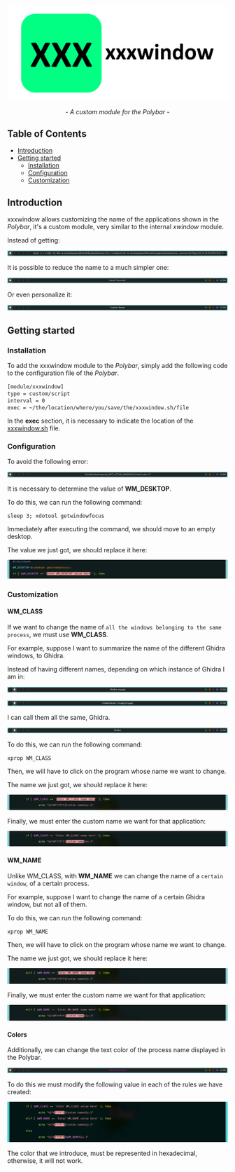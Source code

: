 <p align="center">
  <img src="/assets/xxxwindow.png">
</p>

<p align="center">
<i>- A custom module for the Polybar -</i>
</p>

## Table of Contents

* [Introduction](#introduction)
* [Getting started](#getting-started)
  * [Installation](#installation)
  * [Configuration](#configuration)
  * [Customization](#customization)

## Introduction

xxxwindow allows customizing the name of the applications shown in the _Polybar_, it's a custom module, very similar to the internal _xwindow_ module.

Instead of getting:

<p align="center">
  <img src="/assets/xwindowModule.png">
</p>

It is possible to reduce the name to a much simpler one:

<p align="center">                              
    <img src="/assets/xxxwindowModule.png">
</p>

Or even personalize it:

<p align="center">                              
    <img src="/assets/xxxwindowModuleCustom.png">              
</p>

## Getting started

### Installation

To add the xxxwindow module to the _Polybar_, simply add the following code to the configuration file of the _Polybar_.

```
[module/xxxwindow]
type = custom/script
interval = 0
exec = ~/the/location/where/you/save/the/xxxwindow.sh/file 
```

In the **exec** section, it is necessary to indicate the location of the [xxxwindow.sh](https://github.com/MateoNitro550/xxxwindowPolybarModule/blob/main/xxxwindow.sh) file.

### Configuration

To avoid the following error:

<p align="center">
    <img src="/assets/desktopError.png"
</p>

It is necessary to determine the value of **WM_DESKTOP**. 

To do this, we can run the following command:

```
sleep 3; xdotool getwindowfocus
```

Immediately after executing the command, we should move to an empty desktop.

The value we just got, we should replace it here:

<p align="center">
    <img src="/assets/WM_DESKTOP.png"
</p>

### Customization

#### WM_CLASS

If we want to change the name of `all the windows belonging to the same process`, we must use **WM_CLASS**.

For example, suppose I want to summarize the name of the different Ghidra windows, to Ghidra.

Instead of having different names, depending on which instance of Ghidra I am in:

<p align="center">
    <img src="/assets/ghidraFirst.png"
</p>

<p align="center">
    <img src="/assets/ghidraSecond.png"
</p>

I can call them all the same, Ghidra.

<p align="center">
    <img src="/assets/ghidraThird.png"
</p>

To do this, we can run the following command:
  
```
xprop WM_CLASS
```

Then, we will have to click on the program whose name we want to change. 

The name we just got, we should replace it here:

<p align="center">
    <img src="/assets/WM_CLASSfirst.png"
</p>

Finally, we must enter the custom name we want for that application:

<p align="center">
    <img src="/assets/WM_CLASSsecond.png"
</p>

#### WM_NAME

Unlike WM_CLASS, with **WM_NAME** we can change the name of a `certain window`, of a certain process.

For example, suppose I want to change the name of a certain Ghidra window, but not all of them.

To do this, we can run the following command:

```
xprop WM_NAME
```

Then, we will have to click on the program whose name we want to change.

The name we just got, we should replace it here:

<p align="center">
    <img src="/assets/WM_NAMEfirst.png"
</p>

Finally, we must enter the custom name we want for that application:

<p align="center">
    <img src="/assets/WM_NAMEsecond.png"
</p>

#### Colors

Additionally, we can change the text color of the process name displayed in the Polybar.

<p align="center">
    <img src="/assets/colorsFirst.png"
</p>

To do this we must modify the following value in each of the rules we have created:

<p align="center">
    <img src="/assets/colorsSecond.png"
</p>

The color that we introduce, must be represented in hexadecimal, otherwise, it will not work.
